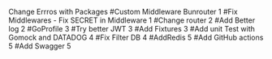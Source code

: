 Change Errros with Packages
#Custom Middleware Bunrouter 1
#Fix Middlewares - Fix SECRET in Middleware 1
#Change router 2
#Add Better log 2
#GoProfile 3
#Try better JWT 3
#Add Fixtures 3
#Add unit Test with Gomock and DATADOG 4
#Fix Filter DB 4
#AddRedis 5
#Add GitHub actions 5
#Add Swagger 5
